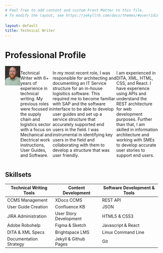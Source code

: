 ```yaml
---
# Feel free to add content and custom Front Matter to this file.
# To modify the layout, see https://jekyllrb.com/docs/themes/#overriding-theme-defaults

layout: default
title: Technical Writer
---
```


# Professional Profile

<div style="display: inline-flex;">
  <img style="width:10%; height:15%; justify-content: flex-start " src="/assets/images/headshot.jpg">
  <p>Technical Writer with 6+ years of experience in technical writing. My previous roles were focused in the supply chain and logistics sector with a focus on Mechanical and Electrical work instructions, User Guides, and Software.</p>
  <p>In my most recent role, I was responsible for architecting and documenting an IT Service structure for an in-house logisitics software. This required me to become familiar with SAP and the software interface to be able to develop user guides and set up a service structure that accurately supported end users in the field. I was instrumental in identifying key users in the field and collaborating with them to develop a structure that was user friendly.</p>
  <p>I am experienced in DITA, XML, HTML, CSS, and React. I have experience using APIs and understand the REST architecture for web development purposes. Further than that, I am skilled in information architecture and working with SMEs to develop accurate user stories to support end users.</p>
</div>

## Skillsets
|Technical Writing Tools | Content Development    | Software Development & Tools|
|------------------------|------------------------|-----------------------------|
|CCMS Management         | XDocs CCMS             | REST API 
|User Guide Creation     | Confluence KB          | JSON
|JIRA Administration     | User Story Development | HTML5 & CSS3
|Adobe Robohelp          | Figma & Sketch         | Javascript & React
|DITA & XML Specs        | Brightspace LMS        | Linux Command Line
|Documentation Strategy  | Jekyll & Github Pages  | Git
